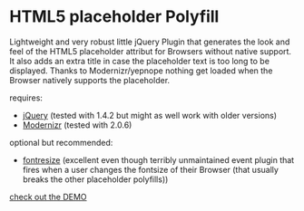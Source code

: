 HTML5 placeholder Polyfill
===========================

Lightweight and very robust little jQuery Plugin that generates the look and feel of the HTML5 placeholder attribut for Browsers without native support. It also adds an extra title in case the placeholder text is too long to be displayed.  Thanks to Modernizr/yepnope nothing get loaded when the Browser natively supports the placeholder.

requires:

* [jQuery](http://jquery.com/) (tested with 1.4.2 but might as well work with older versions)
* [Modernizr](http://www.modernizr.com/) (tested with 2.0.6)

optional but recommended:

* [fontresize](http://www.tomdeater.com/jquery/onfontresize/) (excellent even though terribly unmaintained event plugin that fires when a user changes the fontsize of their Browser (that usually breaks the other placeholder polyfills))

[check out the DEMO](http://blog.ginader.de/dev/jquery/HTML5-placeholder-polyfill/)